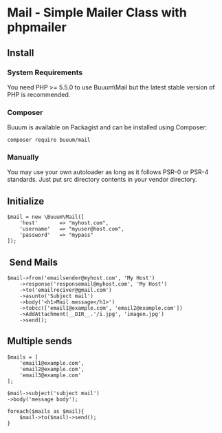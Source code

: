 Mail - Simple Mailer Class with phpmailer
=========================================

## Install

### System Requirements

You need PHP >= 5.5.0 to use Buuum\Mail but the latest stable version of PHP is recommended.

### Composer

Buuum is available on Packagist and can be installed using Composer:

```
composer require buuum/mail
```

### Manually

You may use your own autoloader as long as it follows PSR-0 or PSR-4 standards. Just put src directory contents in your vendor directory.

## Initialize

```
$mail = new \Buuum\Mail([
    'host'       => "myhost.com",
    'username'   => "myuser@host.com",
    'password'   => "mypass"
]);
```

##  Send Mails
```
$mail->from('emailsender@myhost.com', 'My Host')
    ->response('responsemail@myhost.com', 'My Host')
    ->to('emailreciver@gmail.com')
    ->asunto('Subject mail')
    ->body('<h1>Mail message</h1>')
    ->tobcc(['email1@example.com', 'email2@example.com'])
    ->AddAttachment(__DIR__.'/i.jpg', 'imagen.jpg')
    ->send();
```

## Multiple sends

```
$mails = [
    'email1@example.com',
    'email2@example.com',
    'email3@example.com'
];

$mail->subject('subject mail')
->body('message body');

foreach($mails as $mail){
    $mail->to($mail)->send();
}
```